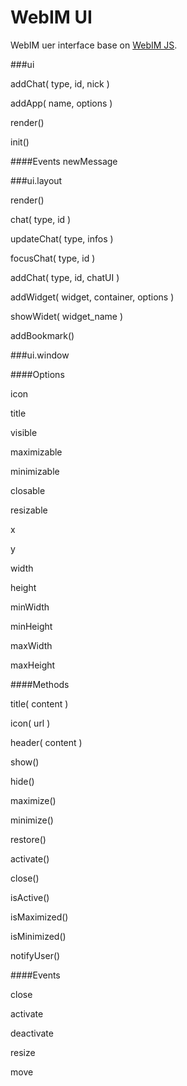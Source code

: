 WebIM UI
=========================

WebIM uer interface base on [WebIM JS][webim_js].


###ui

addChat( type, id, nick )

addApp( name, options )

render()

init()

####Events
newMessage


###ui.layout

render()

chat( type, id )

updateChat( type, infos )

focusChat( type, id )

addChat( type, id, chatUI )

addWidget( widget, container, options )

showWidet( widget\_name )

addBookmark()


###ui.window

####Options

icon

title

visible

maximizable

minimizable

closable

resizable

x

y

width

height

minWidth

minHeight

maxWidth

maxHeight


####Methods

title( content )

icon( url )

header( content )

show()

hide()

maximize()

minimize()

restore()

activate()

close()

isActive()

isMaximized()

isMinimized()

notifyUser()

####Events

close

activate

deactivate

resize

move

[webim_js]: http://github.com/webim/webim-js
